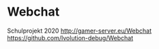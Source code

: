 # Webchat
Schulprojekt 2020
http://gamer-server.eu/Webchat
https://github.com/Ivolution-debug/Webchat
